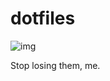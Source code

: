 dotfiles
========

![img](https://raw2.github.com/jlord/dotfiles/master/terminalsuchcolor.png)

Stop losing them, me.
